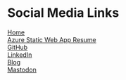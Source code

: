 # Social Media Links

<a rel="me" href="https://www.acestus.com">Home</a>  
<a rel="me" href="https://www.acestus.com/resume">Azure Static Web App Resume</a>  
<a rel="me" href="https://github.com/acestus">GitHub</a>  
<a rel="me" href="https://www.linkedin.com/in/acestus">LinkedIn</a>  
<a rel="me" href="https://blog.acestus.com/@acestus">Blog</a>  
<a rel="me" href="https://social.linux.pizza/@acestus">Mastodon</a>
